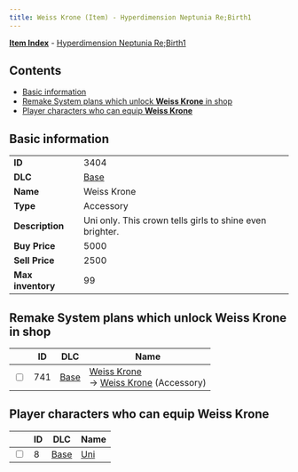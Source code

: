 ```yaml
---
title: Weiss Krone (Item) - Hyperdimension Neptunia Re;Birth1
---
```


[**Item Index**](/neptunia/rb1/item/index.html) - [Hyperdimension Neptunia Re;Birth1](/neptunia/rb1)

## Contents

- [Basic information](#basic-information)
- [Remake System plans which unlock **Weiss Krone** in shop](#remake-system-plans-which-unlock-weiss-krone-in-shop)
- [Player characters who can equip **Weiss Krone**](#player-characters-who-can-equip-weiss-krone)
## Basic information

|   |   |
| -- | -- |
| **ID** | 3404 |
| **DLC** | [Base](/neptunia/rb1/dlc/1-base.html) |
| **Name** | Weiss Krone |
| **Type** | Accessory |
| **Description** | Uni only. This crown tells girls to shine even brighter. |
| **Buy Price** | 5000 |
| **Sell Price** | 2500 |
| **Max inventory** | 99 |


## Remake System plans which unlock **Weiss Krone** in shop

|    | ID | DLC | Name |
| -- | -- | --- | ---- |
| <input type="checkbox" id="rb1-remake-1-741" class="trackbox" /> | 741 | [Base](/neptunia/rb1/dlc/1-base.html) | [Weiss Krone](/neptunia/rb1/remake/1-741-weiss-krone.html)<br /> → [Weiss Krone](/neptunia/rb1/item/1-3404-weiss-krone.html) (Accessory) |


## Player characters who can equip **Weiss Krone**

|    | ID | DLC | Name |
| -- | -- | --- | ---- |
| <input type="checkbox" id="rb1-player-1-8" class="trackbox" /> | 8 | [Base](/neptunia/rb1/dlc/1-base.html) | [Uni](/neptunia/rb1/player/1-8-uni.html) |

